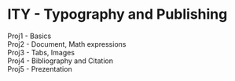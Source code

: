 # ITY - Typography and Publishing

Proj1 - Basics  
Proj2 - Document, Math expressions  
Proj3 - Tabs, Images  
Proj4 - Bibliography and Citation  
Proj5 - Prezentation  

